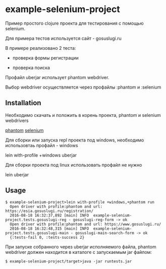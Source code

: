 # example-selenium-project

Пример простого clojure проекта для тестирования с помощью selenium.

Для примера тестов используется сайт - gosuslugi.ru

В примере реализовано 2 теста:

- проверка формы регистрации 

- проверка поиска

Профайл uberjar использует phantom webdriver.

Выбор webdriver осуществляется через профайлы :phantom и :selenium

## Installation
Необходимо скачать и положить в корень проекта, phantom и selenium webdrivers

[phantom](http://phantomjs.org/download.html)
[selenium](https://sites.google.com/a/chromium.org/chromedriver/downloads)

Для сборки или запуска repl проекта под windows, необходимо использовтаь профайл - windows

lein with-profile +windows uberjar

Для сборки проекта под linux использовать профайл не нужно

lein uberjar

## Usage

    $ example-selenium-project>lein with-profile +windows,+phantom run
      Open driver with profile:phantom and url: https://esia.gosuslugi.ru/registration/
      2016-08-18 16:32:37,892 [main] INFO  example-selenium-project.tests.gosuslugi-reg - gosuslugi-reg-form -> ok
      Open driver with profile:phantom and url: https://www.gosuslugi.ru/
      2016-08-18 16:32:48,315 [main] INFO  example-selenium-project.tests.gosuslugi-main - gosuslugi-main-search-form -> ok
      {:tests-fail 0, :tests-success 2}

    
При запуске собранного через uberjar исполняемого файла, 
phantom webdriver должен находится в каталоге с запускаемым jar файлом:

    $ example-selenium-project/target>java -jar runtests.jar


